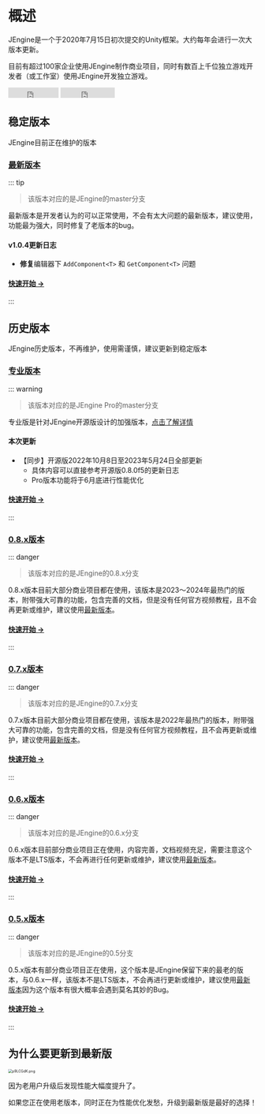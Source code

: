 # 概述

JEngine是一个于2020年7月15日初次提交的Unity框架。大约每年会进行一次大版本更新。

目前有超过100家企业使用JEngine制作商业项目，同时有数百上千位独立游戏开发者（或工作室）使用JEngine开发独立游戏。

<ul style="list-style:none;padding:0">
  <li style="display:inline-block">
    <iframe src="https://ghbtns.com/github-btn.html?user=JasonXuDeveloper&amp;repo=JEngine&amp;type=star&amp;count=true" frameborder="0" scrolling="0" width="102px" height="21px"></iframe>
  </li>
  <li style="display:inline-block">
    <iframe src="https://ghbtns.com/github-btn.html?user=JasonXuDeveloper&amp;repo=JEngine&amp;type=fork&amp;count=true" frameborder="0" scrolling="0" width="110px" height="21px"></iframe>
  </li>
</ul>


## 稳定版本

JEngine目前正在维护的版本



### [最新版本](/zh/documents/1.0/) <Badge type="tip" text="v1.0.4" vertical="middle" />

::: tip 

> 该版本对应的是JEngine的master分支

最新版本是开发者认为的可以正常使用，不会有太大问题的最新版本，建议使用，功能最为强大，同时修复了老版本的bug。

#### v1.0.4更新日志

- **修复**编辑器下 `AddComponent<T>` 和 `GetComponent<T>` 问题

#### [快速开始 →](/zh/documents/1.0/)

:::




## 历史版本

JEngine历史版本，不再维护，使用需谨慎，建议更新到稳定版本


### [专业版本](/zh/documents/pro/) <Badge type="warning" text="PRO v1.6" vertical="middle" />

::: warning 

> 该版本对应的是JEngine Pro的master分支

专业版是针对JEngine开源版设计的加强版本，[点击了解详情](/zh/documents/pro/)

#### 本次更新

- 【同步】开源版2022年10月8日至2023年5月24日全部更新
  - 具体内容可以直接参考开源版0.8.0f5的更新日志
  - Pro版本功能将于6月底进行性能优化

#### [快速开始 →](/zh/documents/pro/)

:::

### [0.8.x版本](/zh/documents/0.8/) <Badge type="danger" text="v0.8.x" vertical="middle" />

::: danger

> 该版本对应的是JEngine的0.8.x分支

0.8.x版本目前大部分商业项目都在使用，该版本是2023～2024年最热门的版本，附带强大可靠的功能，包含完善的文档，但是没有任何官方视频教程，且不会再更新或维护，建议使用[最新版本](#最新版本)。

#### [快速开始 →](/zh/documents/0.8/)

:::



### [0.7.x版本](/zh/documents/0.7/) <Badge type="danger" text="v0.7.x" vertical="middle" />

::: danger

> 该版本对应的是JEngine的0.7.x分支

0.7.x版本目前大部分商业项目都在使用，该版本是2022年最热门的版本，附带强大可靠的功能，包含完善的文档，但是没有任何官方视频教程，且不会再更新或维护，建议使用[最新版本](#最新版本)。

#### [快速开始 →](/zh/documents/0.7/)

:::

### [0.6.x版本](/zh/documents/0.6/) <Badge type="danger" text="v0.6.x" vertical="middle" />
::: danger
> 该版本对应的是JEngine的0.6.x分支

0.6.x版本目前部分商业项目正在使用，内容完善，文档视频充足，需要注意这个版本不是LTS版本，不会再进行任何更新或维护，建议使用[最新版本](#最新版本)。

#### [快速开始 →](/zh/documents/0.6/)

:::

### [0.5.x版本](/zh/documents/0.5/) <Badge type="danger" text="v0.5.x" vertical="middle" />
::: danger
> 该版本对应的是JEngine的0.5分支

0.5.x版本有部分商业项目正在使用，这个版本是JEngine保留下来的最老的版本，与0.6.x一样，该版本不是LTS版本，不会再进行更新或维护，建议使用[最新版本](#最新版本)因为这个版本有很大概率会遇到莫名其妙的Bug。

#### [快速开始 →](/zh/documents/0.5/)

:::







## 为什么要更新到最新版

<img src="https://s1.ax1x.com/2023/05/27/p9LCGdK.png" alt="p9LCGdK.png" style="zoom:50%;" />

因为老用户升级后发现性能大幅度提升了。

如果您正在使用老版本，同时正在为性能优化发愁，升级到最新版是最好的选择！